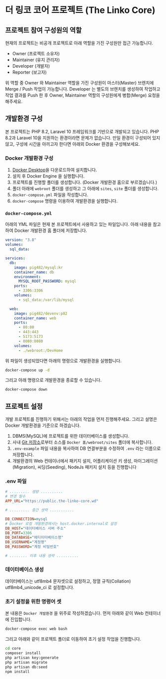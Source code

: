 # 더 링코 코어 프로젝트 (The Linko Core)

## 프로젝트 참여 구성원의 역할
현재의 프로젝트는 비공개 프로젝트로 아래 역할을 가진 구성원만 접근 가능합니다.
* Owner (프로젝트 소유자)
* Maintainer (유지 관리자)
* Developer (개발자)
* Reporter (보고자)

위 역할 중 Owner 와 Maintainer 역할을 가진 구성원이 마스터(Master) 브렌치에 Merge / Push 작업이 가능합니다.
Developer 는 별도의 브렌치를 생성하여 작업하고 작업 결과를 Push 한 후 Owner, Maintainer 역할의 구성원에게 병합(Merge) 요청을 해주세요.

## 개발환경 구성
본 프로젝트는 PHP 8.2, Laravel 10 프레임워크를 기반으로 개발되고 있습니다. PHP 8.2과 Laravel 10을 지원하는 환경이라면 문제가 없습니다. 만일 환경이 구성되어 있지 않고, 구성에 시간을 아끼고자 한다면 아래외 Docker 환경을 구성해보세요.

### Docker 개발환경 구성
1. [Docker Desktop](https://www.docker.com/products/docker-desktop/)을 다운로드하여 설치합니다.
2. 설치 후 Docker Engine 을 실행합니다.
3. 프로젝트를 진행할 폴더를 생성합니다. (Docker 개발환경 홈으로 부르겠습니다.)
4. 폴더 아래에 ```webroot``` 폴더를 생성하고 그 아래에 ```sites```, ```site``` 폴더를 생성합니다.
5. ```docker-compose.yml``` 파일을 작성합니다.
6. ```docker-compose``` 명령을 이용하여 개발환경을 실행합니다.

### ```docker-compose.yml```
아래의 YML 파일은 현재 본 프로젝트에서 사용하고 있는 파일입니다. 아래 내용을 참고하여 Docker 개발환경 홈 폴더에 저장합니다.
```yaml
version: "3.8"
volumes:
  sql_data:

services:
  db:
    image: pig482/mysql:kr
    container_name: db
    environment:
      MYSQL_ROOT_PASSWORD: mysql
    ports:
      - 3306:3306
    volumes:
      - sql_data:/var/lib/mysql

  web:
    image: pig482/devenv:p82
    container_name: web
    ports:
      - 80:80
      - 443:443
      - 5173:5173
      - 8080:8080
    volumes:
      - ./webroot:/DevHome
```

위 파일이 생성되었다면 아래의 명령으로 개발환경을 실행합니다.
```bash
docker-compose up -d
```

그리고 아래 명령으로 개발환경을 종료할 수 있습니다.
```bash
docker-compose down
```

## 프로젝트 설정
개발 프로젝트를 진행하기 위해서는 아래의 작업을 먼저 진행해주세요. 그리고 설명은 Docker 개발환경을 기준으로 하겠습니다.

1. DBMS(MySQL)에 프로젝트를 위한 데이터베이스를 생성합니다.
2. 사내 [Git 저장소](https://git.sohocode.kr/service/the-linko/core)로부터 소스를 ```Docker 홈/webroot/sites``` 폴더에 복사합니다.
3. ```.env-example``` 파일 내용을 복사하여 DB 연결부분을 수정하여 ```.env``` 라는 이름으로 저장합니다.
4. 개발환경의 Web 컨테이너에서 패키지 설치, 어플리케이션 키 생성, 마이그레이션(Migration), 씨딩(Seeding), NodeJs 패키지 설치 등을 진행합니다

### .env 파일
```ini
# ......... 생량 ..........
# 변경 필수
APP_URL="https://public.the-linko-core.wd"

# ......... 중간 생력 ...........

DB_CONNECTION=mysql
# Docker 로컬 개발환경에서는 host.docker.internal로 설정
DB_HOST="데이터베이스 서버 주소"
DB_PORT=3306
DB_DATABASE="에티이터베이스명"
DB_USERNAME="계정명"
DB_PASSWORD="계정 비밀번호"

# ........ 이후 내용 생략 ..........
```

### 데이터베이스 생성
데이터베이스는 utf8mb4 문자셋으로 설정하고, 정열 규칙(Collation) utf8mb4_unicode_ci 로 설정합니다.

### 초기 설정을 위한 명령어 셋
본 내용은 ```Docker 개발환경``` 을 위주로 작성하겠습니다.
먼저 아래와 같이 Web 컨테이너에 진입합니다.
```bash
docker-compose exec web bash
```

그리고 아래와 같이 프로젝트 폴더로 이동하여 초기 설정 작업을 진행합니다.
```bash
cd core
composer install
php artisan key:generate
php artisan migrate
php artisan db:seed
npm install
```
